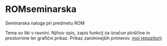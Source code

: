 # ROMseminarska
Seminarska naloga pri predmetu ROM

Tema so liki v ravnini. Njihov opis, zapis funkcij za izračun ploščine in prostornine ter grafični prikaz.
Prikaz zanimivejših primerov.
[moj repozitorij](https://github.com/anaberdnik/ROMseminarska.git)

